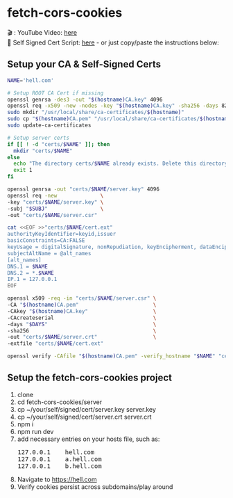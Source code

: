 # fetch-cors-cookies

:clapper:	: YouTube Video: [here](https://www.youtube.com/watch?v=34wC1C61lg0)<br>
:floppy_disk: Self Signed Cert Script: [here](https://gist.github.com/AlexAtkinson/98efb3718e493abd263c32a0cd5032e6) - or just copy/paste the instructions below:

## Setup your CA & Self-Signed Certs

```bash
NAME='hell.com'

# Setup ROOT CA Cert if missing
openssl genrsa -des3 -out "$(hostname)CA.key" 4096
openssl req -x509 -new -nodes -key "$(hostname)CA.key" -sha256 -days 825 -out "$(hostname)CA.pem"
sudo mkdir "/usr/local/share/ca-certificates/$(hostname)"
sudo cp "$(hostname)CA.pem" "/usr/local/share/ca-certificates/$(hostname)/$(hostname)CA.crt"
sudo update-ca-certificates

# Setup server certs
if [[ ! -d "certs/$NAME" ]]; then
  mkdir "certs/$NAME"
else
  echo "The directory certs/$NAME already exists. Delete this directory before retrying."
  exit 1
fi

openssl genrsa -out "certs/$NAME/server.key" 4096
openssl req -new              \
-key "certs/$NAME/server.key" \
-subj "$SUBJ"                 \
-out "certs/$NAME/server.csr"

cat <<EOF >>"certs/$NAME/cert.ext"
authorityKeyIdentifier=keyid,issuer
basicConstraints=CA:FALSE
keyUsage = digitalSignature, nonRepudiation, keyEncipherment, dataEncipherment
subjectAltName = @alt_names
[alt_names]
DNS.1 = $NAME
DNS.2 = *.$NAME
IP.1 = 127.0.0.1
EOF

openssl x509 -req -in "certs/$NAME/server.csr" \
-CA "$(hostname)CA.pem"                        \
-CAkey "$(hostname)CA.key"                     \
-CAcreateserial                                \
-days "$DAYS"                                  \
-sha256                                        \
-out "certs/$NAME/server.crt"                  \
-extfile "certs/$NAME/cert.ext"

openssl verify -CAfile "$(hostname)CA.pem" -verify_hostname "$NAME" "certs/$NAME/server.crt"
```

## Setup the fetch-cors-cookies project

1. clone
1. cd fetch-cors-cookies/server
1. cp ~/your/self/signed/cert/server.key server.key
1. cp ~/your/self/signed/cert/server.crt server.crt
1. npm i
1. npm run dev
1. add necessary entries on your hosts file, such as:
   <pre>
   127.0.0.1    hell.com
   127.0.0.1    a.hell.com
   127.0.0.1    b.hell.com
   </pre>
1. Navigate to https://hell.com
1. Verify cookies persist across subdomains/play around
